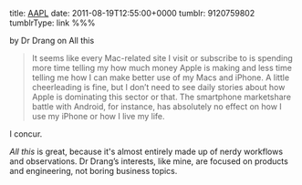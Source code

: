 title: [AAPL](http://www.leancrew.com/all-this/2011/08/aapl/)
date: 2011-08-19T12:55:00+0000
tumblr: 9120759802
tumblrType: link
%%%

by Dr Drang on All this

> It seems like every Mac-related site I visit or subscribe to is spending more time telling my how much money Apple is making and less time telling me how I can make better use of my Macs and iPhone. A little cheerleading is fine, but I don’t need to see daily stories about how Apple is dominating this sector or that. The smartphone marketshare battle with Android, for instance, has absolutely no effect on how I use my iPhone or how I live my life.

I concur.

*All this* is great, because it's almost entirely made up of nerdy workflows and observations. Dr Drang’s interests, like mine, are focused on products and engineering, not boring business topics.
